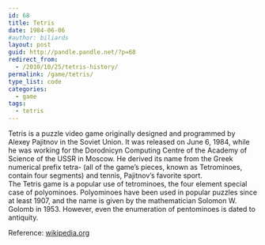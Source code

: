 ```yaml
---
id: 68
title: Tetris
date: 1984-06-06
#author: biliards
layout: post
guid: http://pandle.pandle.net/?p=68
redirect_from:
  - /2010/10/25/tetris-history/
permalink: /game/tetris/
type_list: code
categories:
  - game
tags:
  - tetris
---
```

Tetris is a puzzle video game originally designed and programmed by Alexey Pajitnov in the Soviet Union. It was released on June 6, 1984, while he was working for the Dorodnicyn Computing Centre of the Academy of Science of the USSR in Moscow. He derived its name from the Greek numerical prefix tetra- (all of the game&#8217;s pieces, known as Tetrominoes, contain four segments) and tennis, Pajitnov&#8217;s favorite sport.  
The Tetris game is a popular use of tetrominoes, the four element special case of polyominoes. Polyominoes have been used in popular puzzles since at least 1907, and the name is given by the mathematician Solomon W. Golomb in 1953. However, even the enumeration of pentominoes is dated to antiquity.

Reference: [wikipedia.org](http://en.wikipedia.org/wiki/Tetris)

